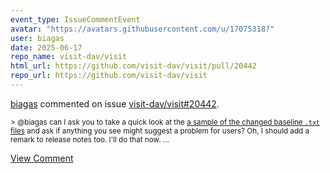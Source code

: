 ```yaml
---
event_type: IssueCommentEvent
avatar: "https://avatars.githubusercontent.com/u/17075318?"
user: biagas
date: 2025-06-17
repo_name: visit-dav/visit
html_url: https://github.com/visit-dav/visit/pull/20442
repo_url: https://github.com/visit-dav/visit
---
```


<a href='https://github.com/biagas' target='_blank'>biagas</a> commented on issue <a href='https://github.com/visit-dav/visit/pull/20442' target='_blank'>visit-dav/visit#20442</a>.

<small>> @biagas can I ask you to take a quick look at the [a sample of the changed baseline `.txt` files](https://github.com/visit-dav/visit/pull/20442/commits/390c47b59183ce599c60cb2ffa8911e0c5433a8a) and ask if anything you see might suggest a problem for users? Oh, I should add a remark to release notes too. I'll do that now....</small>

<a href='https://github.com/visit-dav/visit/pull/20442' target='_blank'>View Comment</a>